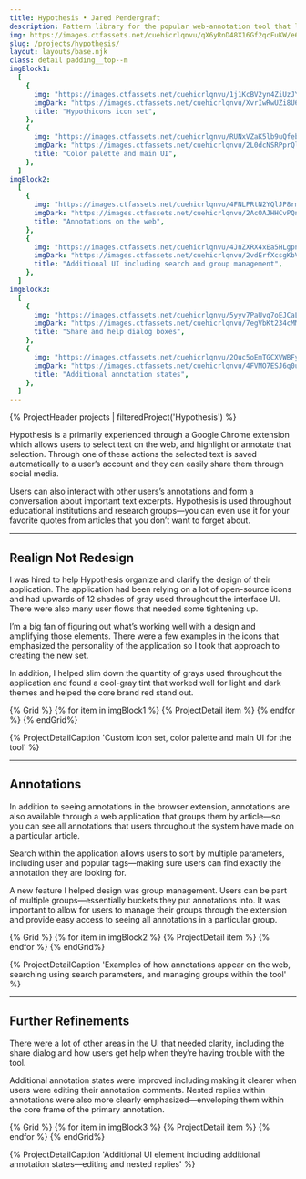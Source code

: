 ```yaml
---
title: Hypothesis • Jared Pendergraft
description: Pattern library for the popular web-annotation tool that lets you annotate the web, with anyone, anywhere
img: https://images.ctfassets.net/cuehicrlqnvu/qX6yRnD48X16Gf2qcFuKW/e69e79b7d131ed0b9d1e375d31ecffbc/hypothesis-feature-light.jpg?h=630&w=1200&fit=fill&f=face
slug: /projects/hypothesis/
layout: layouts/base.njk
class: detail padding__top--m
imgBlock1:
  [
    {
      img: "https://images.ctfassets.net/cuehicrlqnvu/1j1KcBV2yn4ZiUzJY0oRit/269bdde9967579dda9adffcea58485e9/hypothesis-1-light.svg",
      imgDark: "https://images.ctfassets.net/cuehicrlqnvu/XvrIwRwUZi8U6IH1GxX18/024f581b438f89e40182e188798112e7/hypothesis-1-dark.svg",
      title: "Hypothicons icon set",
    },
    {
      img: "https://images.ctfassets.net/cuehicrlqnvu/RUNxVZaK5lb9uQfebmORL/2e1e0e28b8efd520e73159d26e3aab29/hypothesis-2-light.svg",
      imgDark: "https://images.ctfassets.net/cuehicrlqnvu/2L0dcNSRPprQlybFxTjkKV/457518569f9fd4ec17b088bbec44852d/hypothesis-2-dark.svg",
      title: "Color palette and main UI",
    },
  ]
imgBlock2:
  [
    {
      img: "https://images.ctfassets.net/cuehicrlqnvu/4FNLPRtN2YQlJP8rmJEwxg/3bf21fc5f4727c3dfb172563ad23a295/hypothesis-3-light.svg",
      imgDark: "https://images.ctfassets.net/cuehicrlqnvu/2AcOAJHHCvPQn0qvmPvnTZ/bb3a98c3b5a4ab0d1ac5ecd5104789a5/hypothesis-3-dark.svg",
      title: "Annotations on the web",
    },
    {
      img: "https://images.ctfassets.net/cuehicrlqnvu/4JnZXRX4xEa5HLgpnIVZm2/31a4d454265705f1ba326a5c02d86bba/hypothesis-4-light.svg",
      imgDark: "https://images.ctfassets.net/cuehicrlqnvu/2vdErfXcsgKbVqiMznXzp4/4ce015dfc6a26d85a58e14f2c3cb06d4/hypothesis-4-dark.svg",
      title: "Additional UI including search and group management",
    },
  ]
imgBlock3:
  [
    {
      img: "https://images.ctfassets.net/cuehicrlqnvu/5yyv7PaUvq7oEJCaLEnRZM/a93409db1f6e896f03eb709cc4d441bc/hypothesis-5-light.svg",
      imgDark: "https://images.ctfassets.net/cuehicrlqnvu/7egVbKt234cMMeMponsIPp/d35e6207863663a576b40c954733e768/hypothesis-5-dark.svg",
      title: "Share and help dialog boxes",
    },
    {
      img: "https://images.ctfassets.net/cuehicrlqnvu/2Quc5oEmTGCXVWBFyJPbIg/fcb59aed6585990d5e7414d71bc34041/hypothesis-6-light.svg",
      imgDark: "https://images.ctfassets.net/cuehicrlqnvu/4FVMO7ESJ6q0uAiHUDYoSj/503a0c99ab7581e441ddcc5ca8305302/hypothesis-6-dark.svg",
      title: "Additional annotation states",
    },
  ]
---
```


{% ProjectHeader projects |  filteredProject('Hypothesis') %}

Hypothesis is a primarily experienced through a Google Chrome extension which allows users to select text on the web, and highlight or annotate that selection. Through one of these actions the selected text is saved automatically to a user’s account and they can easily share them through social media.

Users can also interact with other users’s annotations and form a conversation about important text excerpts. Hypothesis is used throughout educational institutions and research groups—you can even use it for your favorite quotes from articles that you don’t want to forget about.

---

## Realign Not Redesign

I was hired to help Hypothesis organize and clarify the design of their application. The application had been relying on a lot of open-source icons and had upwards of 12 shades of gray used throughout the interface UI. There were also many user flows that needed some tightening up.

I’m a big fan of figuring out what’s working well with a design and amplifying those elements. There were a few examples in the icons that emphasized the personality of the application so I took that approach to creating the new set.

In addition, I helped slim down the quantity of grays used throughout the application and found a cool-gray tint that worked well for light and dark themes and helped the core brand red stand out.

{% Grid %}
{% for item in imgBlock1 %}
{% ProjectDetail item %}
{% endfor %}
{% endGrid%}

{% ProjectDetailCaption 'Custom icon set, color palette and main UI for the tool' %}

---

## Annotations

In addition to seeing annotations in the browser extension, annotations are also available through a web application that groups them by article—so you can see all annotations that users throughout the system have made on a particular article.

Search within the application allows users to sort by multiple parameters, including user and popular tags—making sure users can find exactly the annotation they are looking for.

A new feature I helped design was group management. Users can be part of multiple groups—essentially buckets they put annotations into. It was important to allow for users to manage their groups through the extension and provide easy access to seeing all annotations in a particular group.

{% Grid %}
{% for item in imgBlock2 %}
{% ProjectDetail item %}
{% endfor %}
{% endGrid%}

{% ProjectDetailCaption 'Examples of how annotations appear on the web, searching using search parameters, and managing groups within the tool' %}

---

## Further Refinements

There were a lot of other areas in the UI that needed clarity, including the share dialog and how users get help when they’re having trouble with the tool.

Additional annotation states were improved including making it clearer when users were editing their annotation comments. Nested replies within annotations were also more clearly emphasized—enveloping them within the core frame of the primary annotation.

{% Grid %}
{% for item in imgBlock3 %}
{% ProjectDetail item %}
{% endfor %}
{% endGrid%}

{% ProjectDetailCaption 'Additional UI element including additional annotation states—editing and nested replies' %}

